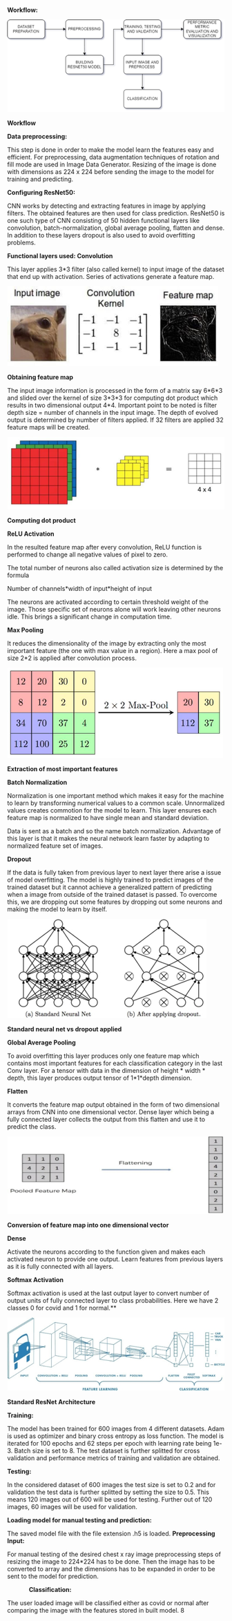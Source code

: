 **Workflow:** 

![](./images/Aspose.Words.0d955de0-b154-4c20-864e-acbd0426b494.001.png)

**Workflow**

**Data preprocessing:** 

This step is done in order to make the model learn the features easy and efficient. For preprocessing, data augmentation techniques of rotation and fill mode are used in Image Data Generator. Resizing of the image is done with dimensions as 224 x 224 before sending the image to the model for training and predicting.  

**Configuring ResNet50:** 

CNN works by detecting and extracting features in image by applying filters. The obtained features are then used for class prediction. ResNet50 is one such type of CNN consisting of 50 hidden functional layers like convolution, batch-normalization, global average pooling, flatten and dense. In addition to these layers dropout is also used to avoid overfitting problems. 

**Functional layers used: Convolution**  

   This layer applies 3\*3 filter (also called kernel) to input image of the dataset that end up with activation. Series of activations generate a feature map.  

![](./images/Aspose.Words.0d955de0-b154-4c20-864e-acbd0426b494.002.png)

**Obtaining feature map** 

The input image information is processed in the form of a matrix say 6\*6\*3 and slided over the kernel of size 3\*3\*3 for computing dot product which results in two dimensional output 4\*4. Important point to be noted is filter depth size = number of channels in the input image. The depth of evolved output is determined by number of filters applied. If 32 filters are applied 32 feature maps will be created. 

![](./images/Aspose.Words.0d955de0-b154-4c20-864e-acbd0426b494.003.png)

**Computing dot product** 

**ReLU Activation** 

In the resulted feature map after every convolution, ReLU function is performed to change all negative values of pixel to zero.  

The total number of neurons also called activation size is determined by the formula  

Number of channels\*width of input\*height of input 

The neurons are activated according to certain threshold weight of the image. Those specific set of neurons alone will work leaving other neurons idle. This brings a significant change in computation time. 

**Max Pooling** 

It reduces the dimensionality of the image by extracting only the most important feature (the one with max value in a region). Here a max pool of size 2\*2 is applied after convolution process. 

![](./images/Aspose.Words.0d955de0-b154-4c20-864e-acbd0426b494.004.png)

**Extraction of most important features** 

**Batch Normalization** 

Normalization is one important method which makes it easy for the machine to learn by transforming numerical values to a common scale. Unnormalized values creates commotion for the model to learn. This layer ensures each feature map is normalized to have single mean and standard deviation.  

Data is sent as a batch and so the name batch normalization. Advantage of this layer is that it makes the neural network learn faster by adapting to normalized feature set of images. 

**Dropout** 

If the data is fully taken from previous layer to next layer there arise a issue of model overfitting. The model is highly trained to predict images of the trained dataset but it cannot achieve a generalized pattern of predicting when a image from outside of the trained dataset is passed. To overcome this, we are dropping out some features by dropping out some neurons and making the model to learn by itself. 

![](./images/Aspose.Words.0d955de0-b154-4c20-864e-acbd0426b494.005.jpeg)

**Standard neural net vs dropout applied** 

**Global Average Pooling** 

To avoid overfitting this layer produces only one feature map which contains most important features for each classification category in the last Conv layer. For a tensor with data in the dimension of height \* width \* depth, this layer produces output tensor of 1\*1\*depth dimension. 

**Flatten**  

It converts the feature map output obtained in the form of two dimensional arrays from CNN into one dimensional vector. Dense layer which being a fully connected layer collects the output from this flatten and use it to predict the class. 

![](./images/Aspose.Words.0d955de0-b154-4c20-864e-acbd0426b494.006.jpeg)

**Conversion of feature map into one dimensional vector** 

**Dense** 

Activate the neurons according to the function given and makes each activated neuron to provide one output. Learn features from previous layers as it is fully connected with all layers. 

**Softmax Activation** 

Softmax activation is used at the last output layer to convert number of output units of fully connected layer to class probabilities. Here we have 2 classes 0 for covid and 1 for normal.** 

![](./images/Aspose.Words.0d955de0-b154-4c20-864e-acbd0426b494.007.jpeg)

**Standard ResNet Architecture** 

**Training:** 

The model has been trained for 600 images from 4 different datasets. Adam is used as optimizer and binary cross entropy as loss function. The model is iterated for 100 epochs and 62 steps per epoch with learning rate being 1e-3. Batch size is set to 8. The test dataset is further splitted for cross validation and performance metrics of training and validation are obtained. 

**Testing:**  

In the considered dataset of 600 images the test size is set to 0.2 and for validation the test data is further splitted by setting the size to 0.5. This means 120 images out of 600 will be used for testing. Further out of 120 images, 60 images will be used for validation. 

**Loading model for manual testing and prediction:** 

The saved model file with the file extension .h5 is loaded.        **Preprocessing Input:** 

For manual testing of the desired chest x ray image preprocessing steps of resizing the image to 224\*224 has to be done. Then the image has to be converted to array and the dimensions has to be expanded in order to be sent to the model for prediction. 

`       `**Classification:** 

The  user  loaded  image  will  be  classified  either  as  covid  or  normal  after comparing the image with the features stored in built model. 
8 
